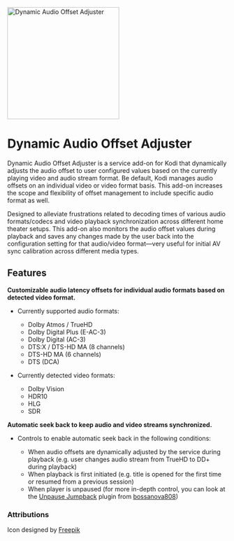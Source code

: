 <img src="https://raw.githubusercontent.com/matthane/script.dynamic.audio.offset.adjuster/refs/heads/main/resources/icon.png" width="256" height="256" alt="Dynamic Audio Offset Adjuster">

# Dynamic Audio Offset Adjuster

Dynamic Audio Offset Adjuster is a service add-on for Kodi that dynamically adjusts the audio offset to user configured values based on the currently playing video and audio stream format. Be default, Kodi manages audio offsets on an individual video or video format basis. This add-on increases the scope and flexibility of offset management to include specific audio format as well.

Designed to alleviate frustrations related to decoding times of various audio formats/codecs and video playback synchronization across different home theater setups. This add-on also monitors the audio offset values during playback and saves any changes made by the user back into the configuration setting for that audio/video format—very useful for initial AV sync calibration across different media types.

## Features

**Customizable audio latency offsets for individual audio formats based on detected video format.**

- Currently supported audio formats:
  - Dolby Atmos / TrueHD
  - Dolby Digital Plus (E-AC-3)
  - Dolby Digital (AC-3)
  - DTS:X / DTS-HD MA (8 channels)
  - DTS-HD MA (6 channels)
  - DTS (DCA)

- Currently detected video formats:
  - Dolby Vision
  - HDR10
  - HLG
  - SDR

**Automatic seek back to keep audio and video streams synchronized.**

- Controls to enable automatic seek back in the following conditions:

  - When audio offsets are dynamically adjusted by the service during playback (e.g. user changes audio stream from TrueHD to DD+ during playback)
  - When playback is first initiated (e.g. title is opened for the first time or resumed from a previous session)
  - When player is unpaused (for more in-depth control, you can look at the [Unpause Jumpback](https://github.com/bossanova808/script.xbmc.unpausejumpback) plugin from [bossanova808](https://github.com/bossanova808))

### Attributions

Icon designed by [Freepik](http://www.freepik.com/)